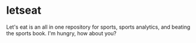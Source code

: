 # letseat
Let's eat is an all in one repository for sports, sports analytics, and beating the sports book. I'm hungry, how about you?
